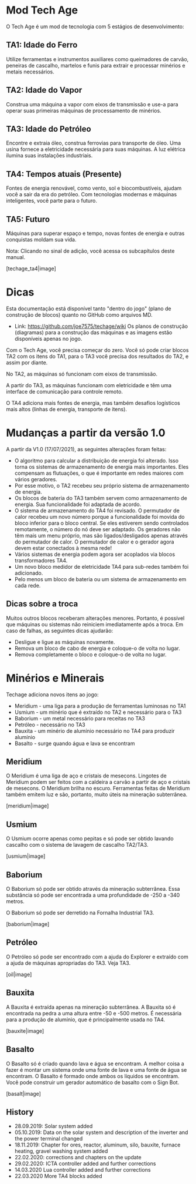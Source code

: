 # Mod Tech Age
O Tech Age é um mod de tecnologia com 5 estágios de desenvolvimento:

## TA1: Idade do Ferro
Utilize ferramentas e instrumentos auxiliares como queimadores de carvão, peneiras de cascalho, martelos e funis para extrair e processar minérios e metais necessários.

## TA2: Idade do Vapor
Construa uma máquina a vapor com eixos de transmissão e use-a para operar suas primeiras máquinas de processamento de minérios.

## TA3: Idade do Petróleo
Encontre e extraia óleo, construa ferrovias para transporte de óleo. Uma usina fornece a eletricidade necessária para suas máquinas. A luz elétrica ilumina suas instalações industriais.

## TA4: Tempos atuais (Presente)
Fontes de energia renovável, como vento, sol e biocombustíveis, ajudam você a sair da era do petróleo. Com tecnologias modernas e máquinas inteligentes, você parte para o futuro.

## TA5: Futuro
Máquinas para superar espaço e tempo, novas fontes de energia e outras conquistas moldam sua vida.

Nota: Clicando no sinal de adição, você acessa os subcapítulos deste manual.

[techage_ta4|image]

# Dicas
Esta documentação está disponível tanto "dentro do jogo" (plano de construção de blocos) quanto no GitHub como arquivos MD.

* Link: https://github.com/joe7575/techage/wiki
Os planos de construção (diagramas) para a construção das máquinas e as imagens estão disponíveis apenas no jogo.

Com o Tech Age, você precisa começar do zero. Você só pode criar blocos TA2 com os itens do TA1, para o TA3 você precisa dos resultados do TA2, e assim por diante.

No TA2, as máquinas só funcionam com eixos de transmissão.

A partir do TA3, as máquinas funcionam com eletricidade e têm uma interface de comunicação para controle remoto.

O TA4 adiciona mais fontes de energia, mas também desafios logísticos mais altos (linhas de energia, transporte de itens).

# Mudanças a partir da versão 1.0
A partir da V1.0 (17/07/2021), as seguintes alterações foram feitas:

* O algoritmo para calcular a distribuição de energia foi alterado. Isso torna os sistemas de armazenamento de energia mais importantes. Eles compensam as flutuações, o que é importante em redes maiores com vários geradores.
* Por esse motivo, o TA2 recebeu seu próprio sistema de armazenamento de energia.
* Os blocos de bateria do TA3 também servem como armazenamento de energia. Sua funcionalidade foi adaptada de acordo.
* O sistema de armazenamento do TA4 foi revisado. O permutador de calor recebeu um novo número porque a funcionalidade foi movida do bloco inferior para o bloco central. Se eles estiverem sendo controlados remotamente, o número do nó deve ser adaptado. Os geradores não têm mais um menu próprio, mas são ligados/desligados apenas através do permutador de calor. O permutador de calor e o gerador agora devem estar conectados à mesma rede!
* Vários sistemas de energia podem agora ser acoplados via blocos transformadores TA4.
* Um novo bloco medidor de eletricidade TA4 para sub-redes também foi adicionado.
* Pelo menos um bloco de bateria ou um sistema de armazenamento em cada rede.

## Dicas sobre a troca
Muitos outros blocos receberam alterações menores. Portanto, é possível que máquinas ou sistemas não reiniciem imediatamente após a troca. Em caso de falhas, as seguintes dicas ajudarão:

* Desligue e ligue as máquinas novamente.
* Remova um bloco de cabo de energia e coloque-o de volta no lugar.
* Remova completamente o bloco e coloque-o de volta no lugar.

# Minérios e Minerais
Techage adiciona novos itens ao jogo:

* Meridium - uma liga para a produção de ferramentas luminosas no TA1
* Usmium - um minério que é extraído no TA2 e necessário para o TA3
* Baborium - um metal necessário para receitas no TA3
* Petróleo - necessário no TA3
* Bauxita - um minério de alumínio necessário no TA4 para produzir alumínio
* Basalto - surge quando água e lava se encontram

## Meridium
O Meridium é uma liga de aço e cristais de mesecons. Lingotes de Meridium podem ser feitos com a caldeira a carvão a partir de aço e cristais de mesecons. O Meridium brilha no escuro. Ferramentas feitas de Meridium também emitem luz e são, portanto, muito úteis na mineração subterrânea.

[meridium|image]

## Usmium
O Usmium ocorre apenas como pepitas e só pode ser obtido lavando cascalho com o sistema de lavagem de cascalho TA2/TA3.

[usmium|image]

## Baborium
O Baborium só pode ser obtido através da mineração subterrânea. Essa substância só pode ser encontrada a uma profundidade de -250 a -340 metros.

O Baborium só pode ser derretido na Fornalha Industrial TA3.

[baborium|image]

## Petróleo
O Petróleo só pode ser encontrado com a ajuda do Explorer e extraído com a ajuda de máquinas apropriadas do TA3. Veja TA3.

[oil|image]

## Bauxita
A Bauxita é extraída apenas na mineração subterrânea. A Bauxita só é encontrada na pedra a uma altura entre -50 e -500 metros.
É necessária para a produção de alumínio, que é principalmente usada no TA4.

[bauxite|image]

## Basalto
O Basalto só é criado quando lava e água se encontram.
A melhor coisa a fazer é montar um sistema onde uma fonte de lava e uma fonte de água se encontram.
O Basalto é formado onde ambos os líquidos se encontram.
Você pode construir um gerador automático de basalto com o Sign Bot.

[basalt|image]


## History

- 28.09.2019: Solar system added
- 05.10.2019: Data on the solar system and description of the inverter and the power terminal changed
- 18.11.2019: Chapter for ores, reactor, aluminum, silo, bauxite, furnace heating, gravel washing system added
- 22.02.2020: corrections and chapters on the update
- 29.02.2020: ICTA controller added and further corrections
- 14.03.2020 Lua controller added and further corrections
- 22.03.2020 More TA4 blocks added
